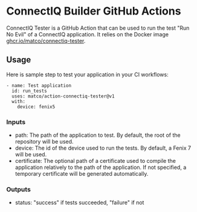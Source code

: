 # ConnectIQ Builder GitHub Actions

ConnectIQ Tester is a GitHub Action that can be used to run the test "Run No Evil" of a ConnectIQ application. It relies on the Docker image [ghcr.io/matco/connectiq-tester](https://github.com/matco/connectiq-tester).

## Usage

Here is sample step to test your application in your CI workflows:

```
- name: Test application
  id: run_tests
  uses: matco/action-connectiq-tester@v1
  with:
    device: fenix5
```

### Inputs

- path: The path of the application to test. By default, the root of the repository will be used.
- device: The id of the device used to run the tests. By default, a Fenix 7 will be used.
- certificate: The optional path of a certificate used to compile the application relatively to the path of the application. If not specified, a temporary certificate will be generated automatically.

### Outputs

- status: "success" if tests succeeded, "failure" if not
